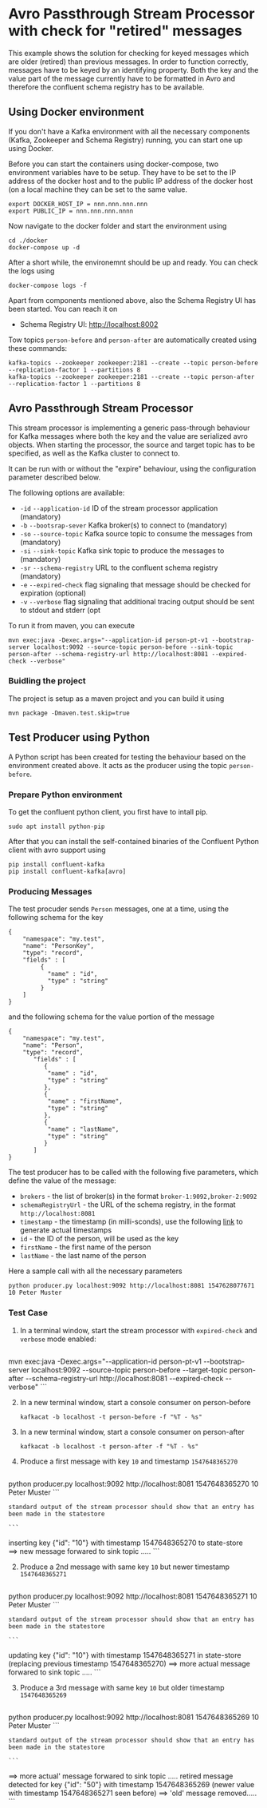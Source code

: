 # Avro Passthrough Stream Processor with check for "retired" messages

This example shows the solution for checking for keyed messages which are older (retired) than previous messages. In order to function correctly, messages have to be keyed by an identifying property.
Both the key and the value part of the message currently have to be formatted in Avro and therefore the confluent schema registry has to be available.

## Using Docker environment

If you don't have a Kafka environment with all the necessary components (Kafka, Zookeeper and Schema Registry) running, you can start one up using Docker.

Before you can start the containers using docker-compose, two environment variables have to be setup. They have to be set to the IP address of the docker host and to the public IP address of the docker host (on a local machine they can be set to the same value.

```
export DOCKER_HOST_IP = nnn.nnn.nnn.nnn
export PUBLIC_IP = nnn.nnn.nnn.nnnn
```

Now navigate to the docker folder and start the environment using

```
cd ./docker
docker-compose up -d
```

After a short while, the environemnt should be up and ready. You can check the logs using

```
docker-compose logs -f
```

Apart from components mentioned above, also the Schema Registry UI has been started. You can reach it on

  * Schema Registry UI: <http://localhost:8002>
	
Tow topics `person-before` and `person-after` are automatically created using these commands:

```
kafka-topics --zookeeper zookeeper:2181 --create --topic person-before --replication-factor 1 --partitions 8
kafka-topics --zookeeper zookeeper:2181 --create --topic person-after --replication-factor 1 --partitions 8
```

## Avro Passthrough Stream Processor

This stream processor is implementing a generic pass-through behaviour for Kafka messages where both the key and the value are serialized avro objects. When starting the processor, the source and target topic has to be specified, as well as the Kafka cluster to connect to. 

It can be run with or without the "expire" behaviour, using the configuration parameter described below. 

The following options are available:

  * `-id` `--application-id`	ID of the stream processor application (mandatory)
  * `-b` `--bootsrap-sever`	Kafka broker(s) to connect to (mandatory)
  * `-so` `--source-topic`	Kafka source topic to consume the messages from (mandatory)
  * `-si` `--sink-topic`	Kafka sink topic to produce the messages to (mandatory)
  * `-sr` `--schema-registry`	URL to the confluent schema registry (mandatory)
  * `-e` `--expired-check`	flag signaling that message should be checked for expiration (optional)
  * `-v` `--verbose`	flag signaling that additional tracing output should be sent to stdout and stderr (opt

To run it from maven, you can execute

```
mvn exec:java -Dexec.args="--application-id person-pt-v1 --bootstrap-server localhost:9092 --source-topic person-before --sink-topic person-after --schema-registry-url http://localhost:8081 --expired-check --verbose"
```

### Buidling the project

The project is setup as a maven project and you can build it using

```
mvn package -Dmaven.test.skip=true
```

## Test Producer using Python
A Python script has been created for testing the behaviour based on the environment created above. It acts as the producer using the topic `person-before`.

### Prepare Python environment
To get the confluent python client, you first have to intall pip. 

```
sudo apt install python-pip
```

After that you can install the self-contained binaries of the Confluent Python client with avro support using

```
pip install confluent-kafka
pip install confluent-kafka[avro]
```

### Producing Messages

The test procuder sends `Person` messages, one at a time, using the following schema for the key

```
{
	"namespace": "my.test",
	"name": "PersonKey",
	"type": "record",
	"fields" : [
		 {
		   "name" : "id",
		   "type" : "string"
		 }
	]
}
```

and the following schema for the value portion of the message

```
{
	"namespace": "my.test",
	"name": "Person",
	"type": "record",
	   "fields" : [
		  {
		   "name" : "id",
		   "type" : "string"
		  },
		  {
		   "name" : "firstName",
		   "type" : "string"
		  },
		  {
		   "name" : "lastName",
		   "type" : "string"
		  }
	   ]
}
```

The test producer has to be called with the following five parameters, which define the value of the message:

* `brokers` - the list of broker(s) in the format `broker-1:9092,broker-2:9092`
* `schemaRegistryUrl` - the URL of the schema registry, in the format `http://localhost:8081`
* `timestamp` - the timestamp (in milli-sconds), use the following [link](https://currentmillis.com) to generate actual timestamps
* `id` - the ID of the person, will be used as the key
* `firstName` - the first name of the person
* `lastName` - the last name of the person

Here a sample call with all the necessary parameters

```
python producer.py localhost:9092 http://localhost:8081 1547628077671 10 Peter Muster
```

### Test Case

1. In a terminal window, start the stream processor with `expired-check` and `verbose` mode enabled:

	```
mvn exec:java -Dexec.args="--application-id person-pt-v1 --bootstrap-server localhost:9092 --source-topic person-before --target-topic person-after --schema-registry-url http://localhost:8081 --expired-check --verbose"
	```

2. In a new terminal window, start a console consumer on person-before

	```
	kafkacat -b localhost -t person-before -f "%T - %s"
	```

2. In a new terminal window, start a console consumer on person-after

	```
	kafkacat -b localhost -t person-after -f "%T - %s"
	```

2. Produce a first message with key `10` and timestamp `1547648365270`

	```
python producer.py localhost:9092 http://localhost:8081 1547648365270 10 Peter Muster
	```

	standard output of the stream processor should show that an entry has been made in the statestore 

	```
inserting key {"id": "10"} with timestamp 1547648365270 to state-store
==> new message forwared to sink topic .....
	```
	
2. Produce a 2nd message with same key `10` but newer timestamp `1547648365271`

	```
python producer.py localhost:9092 http://localhost:8081 1547648365271 10 Peter Muster
	```

	standard output of the stream processor should show that an entry has been made in the statestore 
	
	```
updating key {"id": "10"} with timestamp 1547648365271 in state-store (replacing previous timestamp 1547648365270)
==> more actual message forwared to sink topic .....
	```

3. Produce a 3rd message with same key `10` but older timestamp `1547648365269`

	```
python producer.py localhost:9092 http://localhost:8081 1547648365269 10 Peter Muster
	```

	standard output of the stream processor should show that an entry has been made in the statestore 
	
	```
==> more actual' message forwared to sink topic .....
retired message detected for key {"id": "50"} with timestamp 1547648365269 (newer value with timestamp 1547648365271 seen before)
==> 'old' message removed.....
	```
	